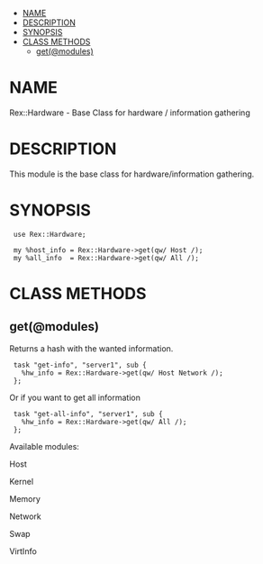 -   [NAME](#NAME)
-   [DESCRIPTION](#DESCRIPTION)
-   [SYNOPSIS](#SYNOPSIS)
-   [CLASS METHODS](#CLASS-METHODS)
    -   [get(@modules)](#get-modules-)

# NAME

Rex::Hardware - Base Class for hardware / information gathering

# DESCRIPTION

This module is the base class for hardware/information gathering.

# SYNOPSIS

     use Rex::Hardware;
     
     my %host_info = Rex::Hardware->get(qw/ Host /);
     my %all_info  = Rex::Hardware->get(qw/ All /);

# CLASS METHODS

## get(@modules)

Returns a hash with the wanted information.

     task "get-info", "server1", sub {
       %hw_info = Rex::Hardware->get(qw/ Host Network /);
     };

Or if you want to get all information

     task "get-all-info", "server1", sub {
       %hw_info = Rex::Hardware->get(qw/ All /);
     };

Available modules:

Host  

Kernel  

Memory  

Network  

Swap  

VirtInfo  
